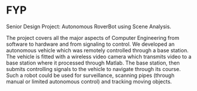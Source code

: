 # FYP
Senior Design Project: Autonomous RoverBot using Scene Analysis.

The project covers all the major aspects of Computer Engineering from software to hardware and from signaling to control. We developed an autonomous vehicle which was remotely controlled through a base station. The vehicle is fitted with a wireless video camera which transmits video to a base station where it processed through Matlab. The base station, then submits controlling signals to the vehicle to navigate through its course. Such a robot could be used for surveillance, scanning pipes (through manual or limited autonomous control) and tracking moving objects.
